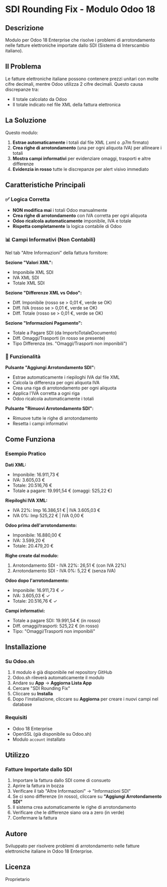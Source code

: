 # SDI Rounding Fix - Modulo Odoo 18

## Descrizione

Modulo per Odoo 18 Enterprise che risolve i problemi di arrotondamento nelle fatture elettroniche importate dallo SDI (Sistema di Interscambio italiano).

## Il Problema

Le fatture elettroniche italiane possono contenere prezzi unitari con molte cifre decimali, mentre Odoo utilizza 2 cifre decimali. Questo causa discrepanze tra:
- Il totale calcolato da Odoo
- Il totale indicato nel file XML della fattura elettronica

## La Soluzione

Questo modulo:

1. **Estrae automaticamente** i totali dal file XML (.xml o .p7m firmato)
2. **Crea righe di arrotondamento** (una per ogni aliquota IVA) per allineare i totali
3. **Mostra campi informativi** per evidenziare omaggi, trasporti e altre differenze
4. **Evidenzia in rosso** tutte le discrepanze per alert visivo immediato

## Caratteristiche Principali

### ✅ Logica Corretta

- **NON modifica mai** i totali Odoo manualmente
- **Crea righe di arrotondamento** con IVA corretta per ogni aliquota
- **Odoo ricalcola automaticamente** imponibile, IVA e totale
- **Rispetta completamente** la logica contabile di Odoo

### 📊 Campi Informativi (Non Contabili)

Nel tab "Altre Informazioni" della fattura fornitore:

**Sezione "Valori XML":**
- Imponibile XML SDI
- IVA XML SDI
- Totale XML SDI

**Sezione "Differenze XML vs Odoo":**
- Diff. Imponibile (rosso se > 0,01 €, verde se OK)
- Diff. IVA (rosso se > 0,01 €, verde se OK)
- Diff. Totale (rosso se > 0,01 €, verde se OK)

**Sezione "Informazioni Pagamento":**
- Totale a Pagare SDI (da ImportoTotaleDocumento)
- Diff. Omaggi/Trasporti (in rosso se presente)
- Tipo Differenza (es. "Omaggi/Trasporti non imponibili")

### 🔧 Funzionalità

**Pulsante "Aggiungi Arrotondamento SDI":**
- Estrae automaticamente i riepiloghi IVA dal file XML
- Calcola la differenza per ogni aliquota IVA
- Crea una riga di arrotondamento per ogni aliquota
- Applica l'IVA corretta a ogni riga
- Odoo ricalcola automaticamente i totali

**Pulsante "Rimuovi Arrotondamento SDI":**
- Rimuove tutte le righe di arrotondamento
- Resetta i campi informativi

## Come Funziona

### Esempio Pratico

**Dati XML:**
- Imponibile: 16.911,73 €
- IVA: 3.605,03 €
- Totale: 20.516,76 €
- Totale a pagare: 19.991,54 € (omaggi: 525,22 €)

**Riepiloghi IVA XML:**
- IVA 22%: Imp 16.386,51 € | IVA 3.605,03 €
- IVA 0%: Imp 525,22 € | IVA 0,00 €

**Odoo prima dell'arrotondamento:**
- Imponibile: 16.880,00 €
- IVA: 3.599,20 €
- Totale: 20.479,20 €

**Righe create dal modulo:**
1. Arrotondamento SDI - IVA 22%: 26,51 € (con IVA 22%)
2. Arrotondamento SDI - IVA 0%: 5,22 € (senza IVA)

**Odoo dopo l'arrotondamento:**
- Imponibile: 16.911,73 € ✓
- IVA: 3.605,03 € ✓
- Totale: 20.516,76 € ✓

**Campi informativi:**
- Totale a pagare SDI: 19.991,54 € (in rosso)
- Diff. omaggi/trasporti: 525,22 € (in rosso)
- Tipo: "Omaggi/Trasporti non imponibili"

## Installazione

### Su Odoo.sh

1. Il modulo è già disponibile nel repository GitHub
2. Odoo.sh rileverà automaticamente il modulo
3. Andare su **App** → **Aggiorna Lista App**
4. Cercare "SDI Rounding Fix"
5. Cliccare su **Installa**
6. Dopo l'installazione, cliccare su **Aggiorna** per creare i nuovi campi nel database

### Requisiti

- Odoo 18 Enterprise
- OpenSSL (già disponibile su Odoo.sh)
- Modulo `account` installato

## Utilizzo

### Fatture Importate dallo SDI

1. Importare la fattura dallo SDI come di consueto
2. Aprire la fattura in bozza
3. Verificare il tab "Altre Informazioni" → "Informazioni SDI"
4. Se ci sono differenze (in rosso), cliccare su **"Aggiungi Arrotondamento SDI"**
5. Il sistema crea automaticamente le righe di arrotondamento
6. Verificare che le differenze siano ora a zero (in verde)
7. Confermare la fattura

## Autore

Sviluppato per risolvere problemi di arrotondamento nelle fatture elettroniche italiane in Odoo 18 Enterprise.

## Licenza

Proprietario
